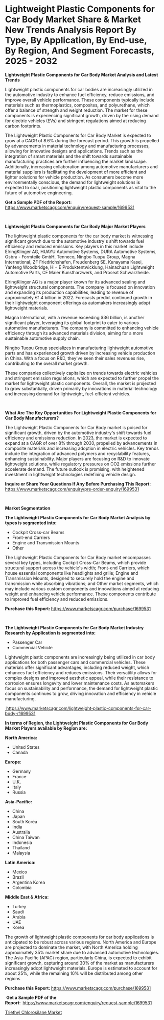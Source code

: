 <p><h1>Lightweight Plastic Components for Car Body Market Share & Market New Trends Analysis Report By Type, By Application, By End-use, By Region, And Segment Forecasts, 2025 - 2032</h1></p><p><strong>Lightweight Plastic Components for Car Body Market Analysis and Latest Trends</strong></p>
<p><p>Lightweight plastic components for car bodies are increasingly utilized in the automotive industry to enhance fuel efficiency, reduce emissions, and improve overall vehicle performance. These components typically include materials such as thermoplastics, composites, and polyurethane, which offer a balance of strength and weight reduction. The market for these components is experiencing significant growth, driven by the rising demand for electric vehicles (EVs) and stringent regulations aimed at reducing carbon footprints.</p><p>The Lightweight Plastic Components for Car Body Market is expected to grow at a CAGR of 8.6% during the forecast period. This growth is propelled by advancements in material technology and manufacturing processes, allowing for innovative designs and applications. Trends such as the integration of smart materials and the shift towards sustainable manufacturing practices are further influencing the market landscape. Additionally, increasing collaboration among automotive manufacturers and material suppliers is facilitating the development of more efficient and lighter solutions for vehicle production. As consumers become more environmentally conscious, the demand for lightweight solutions is expected to soar, positioning lightweight plastic components as vital to the future of automotive engineering.</p></p>
<p><strong>Get a Sample PDF of the Report:&nbsp;</strong> <a href="https://www.marketscagr.com/enquiry/request-sample/1699531?utm_campaign=3115&utm_medium=2&utm_source=Github&utm_content=ia&utm_term=27032025&utm_id=lightweight-plastic-components-for-car-body">https://www.marketscagr.com/enquiry/request-sample/1699531</a></p>
<p>&nbsp;</p>
<p><strong>Lightweight Plastic Components for Car Body Major Market Players</strong></p>
<p><p>The lightweight plastic components for the car body market is witnessing significant growth due to the automotive industry's shift towards fuel efficiency and reduced emissions. Key players in this market include ElringKlinger AG, HUAYU Automotive Systems, DURA Automotive Systems, Osbra - Formteile GmbH, Tenneco, Ningbo Tuopu Group, Magna International, ZF Friedrichshafen, Freudenberg SE, Kanayama Kasei, Yanfeng Woodbridge, H + E Produktentwicklung, Hainachuan Lightweight Automotive Parts, CF Maier Kunstharzwerk, and Proseat Schwarzheide.</p><p>ElringKlinger AG is a major player known for its advanced sealing and lightweight structural components. The company is focused on innovation and expanding its production capabilities, leading to revenue of approximately €1.4 billion in 2022. Forecasts predict continued growth in their lightweight component offerings as automakers increasingly adopt lightweight materials.</p><p>Magna International, with a revenue exceeding $36 billion, is another significant player, leveraging its global footprint to cater to various automotive manufacturers. The company is committed to enhancing vehicle efficiency through its advanced materials division, aiming for a more sustainable automotive supply chain.</p><p>Ningbo Tuopu Group specializes in manufacturing lightweight automotive parts and has experienced growth driven by increasing vehicle production in China. With a focus on R&D, they've seen their sales revenues rise, contributing to the overall market growth.</p><p>These companies collectively capitalize on trends towards electric vehicles and stringent emission regulations, which are expected to further propel the market for lightweight plastic components. Overall, the market is projected to grow substantially, driven primarily by innovations in material technology and increasing demand for lightweight, fuel-efficient vehicles.</p></p>
<p>&nbsp;</p>
<p><strong>What Are The Key Opportunities For Lightweight Plastic Components for Car Body Manufacturers?</strong></p>
<p><p>The Lightweight Plastic Components for Car Body market is poised for significant growth, driven by the automotive industry's shift towards fuel efficiency and emissions reduction. In 2023, the market is expected to expand at a CAGR of over 8% through 2030, propelled by advancements in composite materials and increasing adoption in electric vehicles. Key trends include the integration of advanced polymers and recyclability features, enhancing sustainability. Major players are focusing on R&D to innovate lightweight solutions, while regulatory pressures on CO2 emissions further accelerate demand. The future outlook is promising, with heightened investment in lightweight technologies redefining vehicle design.</p></p>
<p><strong>Inquire or Share Your Questions If Any Before Purchasing This Report:</strong> <a href="https://www.marketscagr.com/enquiry/pre-order-enquiry/1699531?utm_campaign=3115&utm_medium=2&utm_source=Github&utm_content=ia&utm_term=27032025&utm_id=lightweight-plastic-components-for-car-body">https://www.marketscagr.com/enquiry/pre-order-enquiry/1699531</a></p>
<p>&nbsp;</p>
<p><strong>Market Segmentation</strong></p>
<p><strong>The Lightweight Plastic Components for Car Body Market Analysis by types is segmented into:</strong></p>
<p><ul><li>Cockpit Cross-car Beams</li><li>Front-end Carriers</li><li>Engine and Transmission Mounts</li><li>Other</li></ul></p>
<p><p>The Lightweight Plastic Components for Car Body market encompasses several key types, including Cockpit Cross-Car Beams, which provide structural support across the vehicle's width; Front-end Carriers, which house essential components like headlights and grille; Engine and Transmission Mounts, designed to securely hold the engine and transmission while absorbing vibrations; and Other market segments, which may include various custom components and innovations aimed at reducing weight and enhancing vehicle performance. These components contribute to improved fuel efficiency and reduced emissions.</p></p>
<p><strong>Purchase this Report:&nbsp;</strong><a href="https://www.marketscagr.com/purchase/1699531?utm_campaign=3115&utm_medium=2&utm_source=Github&utm_content=ia&utm_term=27032025&utm_id=lightweight-plastic-components-for-car-body">https://www.marketscagr.com/purchase/1699531</a></p>
<p>&nbsp;</p>
<p><strong>The Lightweight Plastic Components for Car Body Market Industry Research by Application is segmented into:</strong></p>
<p><ul><li>Passenger Car</li><li>Commercial Vehicle</li></ul></p>
<p><p>Lightweight plastic components are increasingly being utilized in car body applications for both passenger cars and commercial vehicles. These materials offer significant advantages, including reduced weight, which enhances fuel efficiency and reduces emissions. Their versatility allows for complex designs and improved aesthetic appeal, while their resistance to corrosion ensures longevity and lower maintenance costs. As automakers focus on sustainability and performance, the demand for lightweight plastic components continues to grow, driving innovation and efficiency in vehicle manufacturing.</p></p>
<p><a href="https://www.marketscagr.com/lightweight-plastic-components-for-car-body-r1699531?utm_campaign=3115&utm_medium=2&utm_source=Github&utm_content=ia&utm_term=27032025&utm_id=lightweight-plastic-components-for-car-body">&nbsp;https://www.marketscagr.com/lightweight-plastic-components-for-car-body-r1699531</a></p>
<p><strong>In terms of Region, the Lightweight Plastic Components for Car Body Market Players available by Region are:</strong></p>
<p>
    <p> <strong> North America: </strong>
        <ul>
            <li>United States</li>
            <li>Canada</li>
        </ul>
        </p> 
    <p> <strong> Europe: </strong>
        <ul>
            <li>Germany</li>
            <li>France</li>
            <li>U.K.</li>
            <li>Italy</li>
            <li>Russia</li>
        </ul>
        </p> 
    <p> <strong> Asia-Pacific: </strong>
        <ul>
            <li>China</li>
            <li>Japan</li>
            <li>South Korea</li>
            <li>India</li>
            <li>Australia</li>
            <li>China Taiwan</li>
            <li>Indonesia</li>
            <li>Thailand</li>
            <li>Malaysia</li>
        </ul>
        </p> 
    <p> <strong> Latin America: </strong>
        <ul>
            <li>Mexico</li>
            <li>Brazil</li>
            <li>Argentina Korea</li>
            <li>Colombia</li>
        </ul>
        </p> 
    <p> <strong> Middle East & Africa: </strong>
        <ul>
            <li>Turkey</li>
            <li>Saudi</li>
            <li>Arabia</li>
            <li>UAE</li>
            <li>Korea</li>
        </ul>
    </p>
    </p>
<p><p>The growth of lightweight plastic components for car body applications is anticipated to be robust across various regions. North America and Europe are projected to dominate the market, with North America holding approximately 35% market share due to advanced automotive technologies. The Asia-Pacific (APAC) region, particularly China, is expected to exhibit significant growth, capturing around 30% of the market as manufacturers increasingly adopt lightweight materials. Europe is estimated to account for about 25%, while the remaining 10% will be distributed among other regions.</p></p>
<p><strong>Purchase this Report: </strong><a href="https://www.marketscagr.com/purchase/1699531?utm_campaign=3115&utm_medium=2&utm_source=Github&utm_content=ia&utm_term=27032025&utm_id=lightweight-plastic-components-for-car-body">https://www.marketscagr.com/purchase/1699531</a></p>
<p>&nbsp;<strong>Get a Sample PDF of the Report:&nbsp;&nbsp;</strong><a href="https://www.marketscagr.com/enquiry/request-sample/1699531?utm_campaign=3115&utm_medium=2&utm_source=Github&utm_content=ia&utm_term=27032025&utm_id=lightweight-plastic-components-for-car-body">https://www.marketscagr.com/enquiry/request-sample/1699531</a></p>
<p><strong></strong></p>
<p><p><a href="https://github.com/BryceTownsendr/Market-Research-Report-List-7/blob/main/triethyl-chlorosilane-market.md?utm_campaign=3115&utm_medium=2&utm_source=Github&utm_content=ia&utm_term=27032025&utm_id=lightweight-plastic-components-for-car-body">Triethyl Chlorosilane Market</a></p></p>